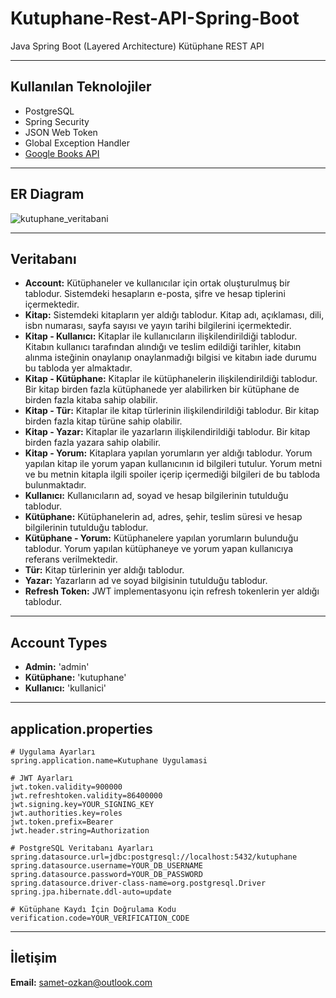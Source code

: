 # Kutuphane-Rest-API-Spring-Boot
Java Spring Boot (Layered Architecture) Kütüphane REST API

---
## Kullanılan Teknolojiler
* PostgreSQL
* Spring Security
* JSON Web Token
* Global Exception Handler
* [Google Books API](https://developers.google.com/books)

---
## ER Diagram

![kutuphane_veritabani](https://github.com/samet-ozkan/Kutuphane-Spring-Boot/assets/55306181/d70db211-a4f2-4324-9a75-221ae77b2109)


---
## Veritabanı
* __Account:__ Kütüphaneler ve kullanıcılar için ortak oluşturulmuş bir tablodur. Sistemdeki
hesapların e-posta, şifre ve hesap tiplerini içermektedir.
* __Kitap:__ Sistemdeki kitapların yer aldığı tablodur. Kitap adı, açıklaması, dili, isbn numarası,
sayfa sayısı ve yayın tarihi bilgilerini içermektedir.
* __Kitap - Kullanıcı:__ Kitaplar ile kullanıcıların ilişkilendirildiği tablodur. Kitabın kullanıcı tarafından
alındığı ve teslim edildiği tarihler, kitabın alınma isteğinin onaylanıp onaylanmadığı
bilgisi ve kitabın iade durumu bu tabloda yer almaktadır.
* __Kitap - Kütüphane:__ Kitaplar ile kütüphanelerin ilişkilendirildiği tablodur. Bir kitap birden fazla
kütüphanede yer alabilirken bir kütüphane de birden fazla kitaba sahip olabilir.
* __Kitap - Tür:__ Kitaplar ile kitap türlerinin ilişkilendirildiği tablodur. Bir kitap birden fazla kitap
türüne sahip olabilir.
* __Kitap - Yazar:__ Kitaplar ile yazarların ilişkilendirildiği tablodur. Bir kitap birden fazla yazara sahip
olabilir.
* __Kitap - Yorum:__ Kitaplara yapılan yorumların yer aldığı tablodur. Yorum yapılan kitap ile yorum yapan
kullanıcının id bilgileri tutulur. Yorum metni ve bu metnin kitapla ilgili spoiler içerip
içermediği bilgileri de bu tabloda bulunmaktadır.
* __Kullanıcı:__ Kullanıcıların ad, soyad ve hesap bilgilerinin tutulduğu tablodur.
* __Kütüphane:__ Kütüphanelerin ad, adres, şehir, teslim süresi ve hesap bilgilerinin tutulduğu tablodur.
* __Kütüphane - Yorum:__ Kütüphanelere yapılan yorumların bulunduğu tablodur. Yorum yapılan kütüphaneye
ve yorum yapan kullanıcıya referans verilmektedir.
* __Tür:__ Kitap türlerinin yer aldığı tablodur.
* __Yazar:__ Yazarların ad ve soyad bilgisinin tutulduğu tablodur.
* __Refresh Token:__ JWT implementasyonu için refresh tokenlerin yer aldığı tablodur.

---
## Account Types
* __Admin:__ 'admin'
* __Kütüphane:__ 'kutuphane'
* __Kullanıcı:__ 'kullanici'

---
## application.properties

```properties
# Uygulama Ayarları
spring.application.name=Kutuphane Uygulamasi

# JWT Ayarları
jwt.token.validity=900000
jwt.refreshtoken.validity=86400000
jwt.signing.key=YOUR_SIGNING_KEY
jwt.authorities.key=roles
jwt.token.prefix=Bearer
jwt.header.string=Authorization

# PostgreSQL Veritabanı Ayarları
spring.datasource.url=jdbc:postgresql://localhost:5432/kutuphane
spring.datasource.username=YOUR_DB_USERNAME
spring.datasource.password=YOUR_DB_PASSWORD
spring.datasource.driver-class-name=org.postgresql.Driver
spring.jpa.hibernate.ddl-auto=update

# Kütüphane Kaydı İçin Doğrulama Kodu
verification.code=YOUR_VERIFICATION_CODE
```

---
## İletişim
__Email:__ <a href="mailto:samet-ozkan@outlook.com">samet-ozkan@outlook.com</a>







